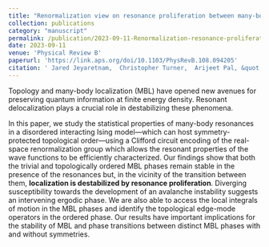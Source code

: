 ```yaml
---
title: "Renormalization view on resonance proliferation between many-body localized phases"
collection: publications
category: "manuscript"
permalink: /publication/2023-09-11-Renormalization-resonance-proliferation-MBL-phases
date: 2023-09-11
venue: 'Physical Review B'
paperurl: 'https://link.aps.org/doi/10.1103/PhysRevB.108.094205'
citation: ' Jared Jeyaretnam,  Christopher Turner,  Arijeet Pal, &quot;Renormalization view on resonance proliferation between many-body localized phases.&quot; Phys. Rev. B, 2023.'
---
```

Topology and many-body localization (MBL) have opened new avenues for preserving quantum information at finite energy density.
Resonant delocalization plays a crucial role in destabilizing these phenomena.

In this paper, we study the statistical properties of many-body resonances in a disordered interacting Ising model—which can host symmetry-protected topological order—using a Clifford circuit encoding of the real-space renormalization group which allows the resonant properties of the wave functions to be efficiently characterized.<!--more-->
Our findings show that both the trivial and topologically ordered MBL phases remain stable in the presence of the resonances but, in the vicinity of the transition between them, **localization is destabilized by resonance proliferation**.
Diverging susceptibility towards the development of an avalanche instability suggests an intervening ergodic phase. We are also able to access the local integrals of motion in the MBL phases and identify the topological edge-mode operators in the ordered phase.
Our results have important implications for the stability of MBL and phase transitions between distinct MBL phases with and without symmetries.
